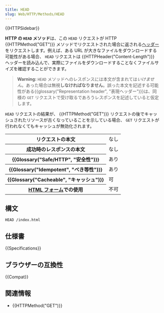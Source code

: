 ```yaml
---
title: HEAD
slug: Web/HTTP/Methods/HEAD
---
```

{{HTTPSidebar}}

**HTTP の `HEAD` メソッド**は、この `HEAD` リクエストが HTTP {{HTTPMethod("GET")}} メソッドでリクエストされた場合に返される[ヘッダー](/ja/docs/Web/HTTP/Headers)をリクエストします。例えば、ある URL が大きなファイルをダウンロードする可能性がある場合、 `HEAD` リクエストは {{HTTPHeader("Content-Length")}} ヘッダーを読み込んで、実際にファイルをダウンロードすることなくファイルサイズを確認することができます。

> **Warning:** `HEAD` メソッドへのレスポンスには本文が含まれては*いけません*。あった場合は無視**しなければなりません**。誤った本文を記述する可能性がある{{glossary("Representation header", "表現ヘッダー")}}は、同様の `GET` リクエストで受け取るであろうレスポンスを記述していると仮定します。

`HEAD` リクエストの結果が、 {{HTTPMethod("GET")}} リクエストの後でキャッシュされたリソースが古くなっていることを示している場合、 `GET` リクエストが行われなくてもキャッシュが無効化されます。

<table class="properties">
  <tbody>
    <tr>
      <th scope="row">リクエストの本文</th>
      <td>なし</td>
    </tr>
    <tr>
      <th scope="row">成功時のレスポンスの本文</th>
      <td>なし</td>
    </tr>
    <tr>
      <th scope="row">{{Glossary("Safe/HTTP", "安全性")}}</th>
      <td>あり</td>
    </tr>
    <tr>
      <th scope="row">{{Glossary("Idempotent", "べき等性")}}</th>
      <td>あり</td>
    </tr>
    <tr>
      <th scope="row">{{Glossary("Cacheable", "キャッシュ")}}</th>
      <td>可</td>
    </tr>
    <tr>
      <th scope="row">
        <a href="/ja/docs/Learn/Forms">HTML フォーム</a>での使用
      </th>
      <td>不可</td>
    </tr>
  </tbody>
</table>

## 構文

```
HEAD /index.html
```

## 仕様書

{{Specifications}}

## ブラウザーの互換性

{{Compat}}

## 関連情報

- {{HTTPMethod("GET")}}
